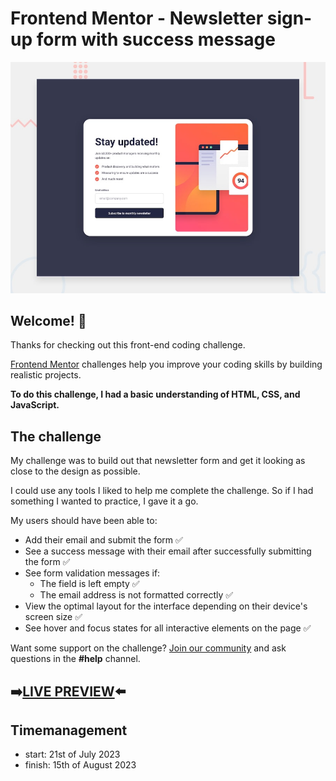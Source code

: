 # Frontend Mentor - Newsletter sign-up form with success message

![Design preview for the Newsletter sign-up form with success message coding challenge](./design/desktop-preview.jpg)

## Welcome! 👋

Thanks for checking out this front-end coding challenge.

[Frontend Mentor](https://www.frontendmentor.io) challenges help you improve your coding skills by building realistic projects.

**To do this challenge, I had a basic understanding of HTML, CSS, and JavaScript.**

## The challenge

My challenge was to build out that newsletter form and get it looking as close to the design as possible.

I could use any tools I liked to help me complete the challenge. So if I had something I wanted to practice, I gave it a go.

My users should have been able to:

- Add their email and submit the form ✅
- See a success message with their email after successfully submitting the form ✅
- See form validation messages if:
  - The field is left empty ✅
  - The email address is not formatted correctly ✅
- View the optimal layout for the interface depending on their device's screen size ✅
- See hover and focus states for all interactive elements on the page ✅

Want some support on the challenge? [Join our community](https://www.frontendmentor.io/community) and ask questions in the **#help** channel.

## ➡️[LIVE PREVIEW](https://www.frontendmentor.io](https://pettik-newsletter-sign-up-form-with.netlify.app/)https://pettik-newsletter-sign-up-form-with.netlify.app/)⬅️

## Timemanagement
- start: 21st of July 2023
- finish: 15th of August 2023
